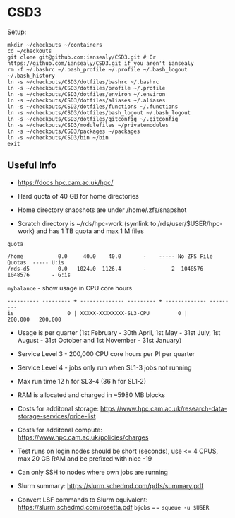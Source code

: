 CSD3
====

Setup:

```
mkdir ~/checkouts ~/containers
cd ~/checkouts
git clone git@github.com:iansealy/CSD3.git # Or https://github.com/iansealy/CSD3.git if you aren't iansealy
rm -f ~/.bashrc ~/.bash_profile ~/.profile ~/.bash_logout ~/.bash_history
ln -s ~/checkouts/CSD3/dotfiles/bashrc ~/.bashrc
ln -s ~/checkouts/CSD3/dotfiles/profile ~/.profile
ln -s ~/checkouts/CSD3/dotfiles/environ ~/.environ
ln -s ~/checkouts/CSD3/dotfiles/aliases ~/.aliases
ln -s ~/checkouts/CSD3/dotfiles/functions ~/.functions
ln -s ~/checkouts/CSD3/dotfiles/bash_logout ~/.bash_logout
ln -s ~/checkouts/CSD3/dotfiles/gitconfig ~/.gitconfig
ln -s ~/checkouts/CSD3/modulefiles ~/privatemodules
ln -s ~/checkouts/CSD3/packages ~/packages
ln -s ~/checkouts/CSD3/bin ~/bin
exit
```

## Useful Info

- https://docs.hpc.cam.ac.uk/hpc/

- Hard quota of 40 GB for home directories
- Home directory snapshots are under /home/.zfs/snapshot
- Scratch directory is ~/rds/hpc-work (symlink to /rds/user/$USER/hpc-work) and has 1 TB quota and max 1 M files

`quota`

```Filesystem  GiBytes    quota   limit   grace    files    quota    limit   grace User/group
/home           0.0     40.0    40.0       -    ----- No ZFS File Quotas  ----- U:is
/rds-d5         0.0   1024.0  1126.4       -        2  1048576  1048576       - G:is
```

`mybalance` - show usage in CPU core hours

```User           Usage |        Account     Usage | Account Limit Available (hours)
---------- --------- + -------------- --------- + ------------- ---------
is                 0 | XXXXX-XXXXXXXX-SL3-CPU         0 |       200,000   200,000
```

- Usage is per quarter (1st February - 30th April, 1st May - 31st July, 1st August - 31st October and 1st November - 31st January)
- Service Level 3 - 200,000 CPU core hours per PI per quarter
- Service Level 4 - jobs only run when SL1-3 jobs not running
- Max run time 12 h for SL3-4 (36 h for SL1-2)
- RAM is allocated and charged in ~5980 MB blocks
- Costs for additonal storage: https://www.hpc.cam.ac.uk/research-data-storage-services/price-list
- Costs for additonal compute: https://www.hpc.cam.ac.uk/policies/charges
- Test runs on login nodes should be short (seconds), use <= 4 CPUS, max 20 GB RAM and be prefixed with nice -19
- Can only SSH to nodes where own jobs are running

- Slurm summary: https://slurm.schedmd.com/pdfs/summary.pdf
- Convert LSF commands to Slurm equivalent: https://slurm.schedmd.com/rosetta.pdf
`bjobs` == `squeue -u $USER`
